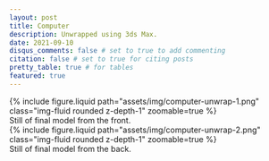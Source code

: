 ```yaml
---
layout: post
title: Computer
description: Unwrapped using 3ds Max.
date: 2021-09-10
disqus_comments: false # set to true to add commenting
citation: false # set to true for citing posts
pretty_table: true # for tables
featured: true
---
```


<div class="row mt-3">
    <div class="col-sm mt-3 mt-md-0">
        {% include figure.liquid path="assets/img/computer-unwrap-1.png" class="img-fluid rounded z-depth-1" zoomable=true %}
        <div class="caption">
        Still of final model from the front.
        </div>
    </div>
    <div class="col-sm mt-3 mt-md-0">
        {% include figure.liquid path="assets/img/computer-unwrap-2.png" class="img-fluid rounded z-depth-1" zoomable=true %}
        <div class="caption">
        Still of final model from the back.
        </div>
    </div>
</div>
